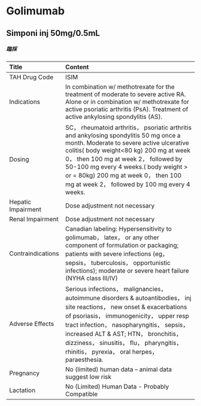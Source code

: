 # Golimumab

## Simponi inj 50mg/0.5mL

##### 臨採

| Title              | Content                                                                                                                                                                                                                                                                                                                                                 |
|:-------------------|:--------------------------------------------------------------------------------------------------------------------------------------------------------------------------------------------------------------------------------------------------------------------------------------------------------------------------------------------------------|
| TAH Drug Code      | ISIM                                                                                                                                                                                                                                                                                                                                                    |
| Indications        | In combination w/ methotrexate for the treatment of moderate to severe active RA. Alone or in combination w/ methotrexate for active psoriatic arthritis (PsA). Treatment of active ankylosing spondylitis (AS).                                                                                                                                        |
| Dosing             | SC， rheumatoid arthritis， psoriatic arthritis and ankylosing spondylitis 50 mg once a month. Moderate to severe active ulcerative colitis( body weight<80 kg) 200 mg at week 0， then 100 mg at week 2， followed by 50-100 mg every 4 weeks.( body weight > or = 80kg) 200 mg at week 0， then 100 mg at week 2， followed by 100 mg every 4 weeks.  |
| Hepatic Impairment | Dose adjustment not necessary                                                                                                                                                                                                                                                                                                                           |
| Renal Impairment   | Dose adjustment not necessary                                                                                                                                                                                                                                                                                                                           |
| Contraindications  | Canadian labeling: Hypersensitivity to golimumab， latex， or any other component of formulation or packaging; patients with severe infections (eg， sepsis， tuberculosis， opportunistic infections); moderate or severe heart failure (NYHA class III/IV)                                                                                            |
| Adverse Effects    | Serious infections， malignancies， autoimmune disorders & autoantibodies， inj site reactions， new onset & exacerbations of psoriasis， immunogenicity， upper resp tract infection， nasopharyngitis， sepsis， increased ALT & AST; HTN， bronchitis， dizziness， sinusitis， flu， pharyngitis， rhinitis， pyrexia， oral herpes， paraesthesia. |
| Pregnancy          | No (limited) human data – animal data suggest low risk                                                                                                                                                                                                                                                                                                  |
| Lactation          | No (Limited) Human Data - Probably Compatible                                                                                                                                                                                                                                                                                                           |

